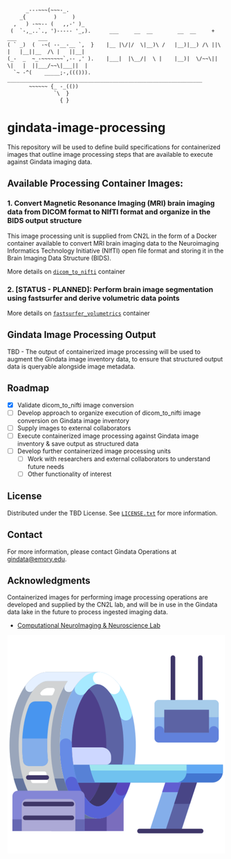 ```
      _---~~~(~~~-_.
    _{         )     )
  ,   ) -~~-- (   ,,-' )_
 (  `-,_..`., ')----- '_,).      ___     __  __        __  __     +            ___       ___      
( ` _)  (  -~( --__-__ `,  }    |__ |\/|/  \|__)\ /   |__)|__) /\ ||\ |   |__||__  /\ |   ||__| 
(_-  _  ~_-~~~~~~~`,-- ,' ).    |___|  |\__/|  \ |    |__)|  \/~~\|| \|   |  ||___/~~\|___||  | 
  `~ -^(    _____;-,((())).     _______________________________________________________________
       ~~~~~~ {_ -_(())
               `\  }
                 { } 
```

# gindata-image-processing

This repository will be used to define build specifications for containerized images that outline image processing steps that are available to execute against Gindata imaging data.

## Available Processing Container Images:

### 1. Convert Magnetic Resonance Imaging (MRI) brain imaging data from DICOM format to NIfTI format and organize in the BIDS output structure

This image processing unit is supplied from CN2L in the form of a Docker container available to convert MRI brain imaging data to the Neuroimaging Informatics Technology Initiative (NIfTI) open file format and storing it in the Brain Imaging Data Structure (BIDS). 

More details on [`dicom_to_nifti`](./src/dicom_to_nifti/README.md) container

### 2. [STATUS - PLANNED]: Perform brain image segmentation using fastsurfer and derive volumetric data points

More details on [`fastsurfer_volumetrics`](./src/fastsurfer_volumetrics/README.md) container

## Gindata Image Processing Output 

TBD - The output of containerized image processing will be used to augment the Gindata image inventory data, to ensure that structured output data is queryable alongside image metadata.

<!-- ROADMAP -->
## Roadmap

- [x] Validate dicom_to_nifti image conversion
- [ ] Develop approach to organize execution of dicom_to_nifti image conversion on Gindata image inventory
- [ ] Supply images to external collaborators
- [ ] Execute containerized image processing against Gindata image inventory & save output as structured data
- [ ] Develop further containerized image processing units
    - [ ] Work with researchers and external collaborators to understand future needs
    - [ ] Other functionality of interest

<!-- LICENSE -->
## License

Distributed under the TBD License. See [`LICENSE.txt`](LICENSE.txt) for more information.

<!-- CONTACT -->
## Contact

For more information, please contact Gindata Operations at gindata@emory.edu.

<!-- ACKNOWLEDGMENTS -->
## Acknowledgments

Containerized images for performing image processing operations are developed and supplied by the CN2L lab, and will be in use in the Gindata data lake in the future to process ingested imaging data.

* [Computational NeuroImaging & Neuroscience Lab](https://randomprogram.net/)

![](./medical.png)
